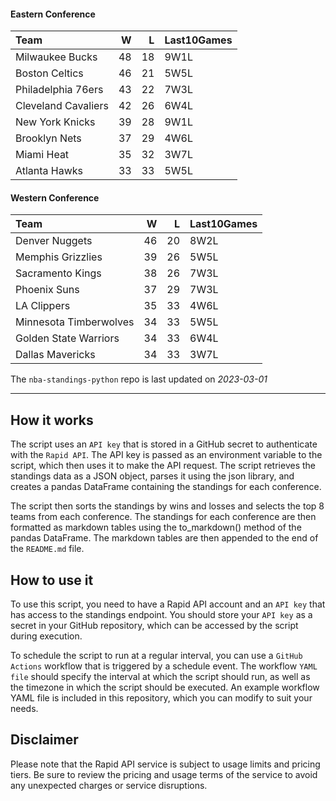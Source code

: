 #### Eastern Conference

| Team                |   W |   L | Last10Games   |
|:--------------------|----:|----:|:--------------|
| Milwaukee Bucks     |  48 |  18 | 9W1L          |
| Boston Celtics      |  46 |  21 | 5W5L          |
| Philadelphia 76ers  |  43 |  22 | 7W3L          |
| Cleveland Cavaliers |  42 |  26 | 6W4L          |
| New York Knicks     |  39 |  28 | 9W1L          |
| Brooklyn Nets       |  37 |  29 | 4W6L          |
| Miami Heat          |  35 |  32 | 3W7L          |
| Atlanta Hawks       |  33 |  33 | 5W5L          |

#### Western Conference

| Team                   |   W |   L | Last10Games   |
|:-----------------------|----:|----:|:--------------|
| Denver Nuggets         |  46 |  20 | 8W2L          |
| Memphis Grizzlies      |  39 |  26 | 5W5L          |
| Sacramento Kings       |  38 |  26 | 7W3L          |
| Phoenix Suns           |  37 |  29 | 7W3L          |
| LA Clippers            |  35 |  33 | 4W6L          |
| Minnesota Timberwolves |  34 |  33 | 5W5L          |
| Golden State Warriors  |  34 |  33 | 6W4L          |
| Dallas Mavericks       |  34 |  33 | 3W7L          |

The `nba-standings-python` repo is last updated on *2023-03-01*

---

## How it works
The script uses an `API key` that is stored in a GitHub secret to authenticate with the `Rapid API`. The API key is passed as an environment variable to the script, which then uses it to make the API request. The script retrieves the standings data as a JSON object, parses it using the json library, and creates a pandas DataFrame containing the standings for each conference.

The script then sorts the standings by wins and losses and selects the top 8 teams from each conference. The standings for each conference are then formatted as markdown tables using the to_markdown() method of the pandas DataFrame. The markdown tables are then appended to the end of the `README.md` file.

## How to use it
To use this script, you need to have a Rapid API account and an `API key` that has access to the standings endpoint. You should store your `API key` as a secret in your GitHub repository, which can be accessed by the script during execution.

To schedule the script to run at a regular interval, you can use a `GitHub Actions` workflow that is triggered by a schedule event. The workflow `YAML file` should specify the interval at which the script should run, as well as the timezone in which the script should be executed. An example workflow YAML file is included in this repository, which you can modify to suit your needs.

## Disclaimer
Please note that the Rapid API service is subject to usage limits and pricing tiers. Be sure to review the pricing and usage terms of the service to avoid any unexpected charges or service disruptions.
